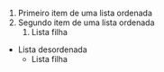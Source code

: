 1. Primeiro item de uma lista ordenada
2. Segundo item de uma lista ordenada
   1. Lista filha

- Lista desordenada
  - Lista filha
